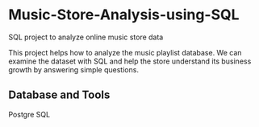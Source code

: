 # Music-Store-Analysis-using-SQL
SQL project to analyze online music store data

This project helps how to analyze the music playlist database. We can examine the dataset with SQL and help the store understand its business growth by answering simple questions.

## Database and Tools
Postgre SQL


